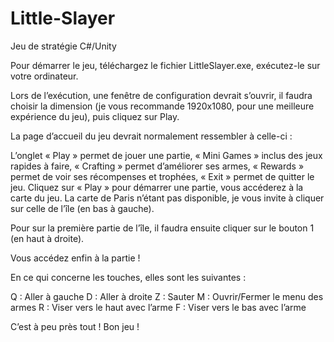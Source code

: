 # Little-Slayer
 Jeu de stratégie C#/Unity

Pour démarrer le jeu, téléchargez le fichier LittleSlayer.exe, exécutez-le sur votre ordinateur.

Lors de l’exécution, une fenêtre de configuration devrait s’ouvrir, il faudra choisir la dimension (je vous recommande 1920x1080, pour une meilleure expérience du jeu), puis cliquez sur Play.

 

La page d’accueil du jeu devrait normalement ressembler à celle-ci :

 

L’onglet « Play » permet de jouer une partie, « Mini Games » inclus des jeux rapides à faire, « Crafting » permet d’améliorer ses armes, « Rewards » permet de voir ses récompenses et trophées, « Exit » permet de quitter le jeu.
Cliquez sur « Play » pour démarrer une partie, vous accéderez à la carte du jeu. La carte de Paris n’étant pas disponible, je vous invite à cliquer sur celle de l’île (en bas à gauche).

 

Pour sur la première partie de l’île, il faudra ensuite cliquer sur le bouton 1 (en haut à droite).
  

Vous accédez enfin à la partie ! 

En ce qui concerne les touches, elles sont les suivantes : 

Q : Aller à gauche
D : Aller à droite
Z : Sauter
M : Ouvrir/Fermer le menu des armes
R : Viser vers le haut avec l’arme
F : Viser vers le bas avec l’arme

C’est à peu près tout ! Bon jeu !
